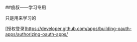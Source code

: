 ##痕叔——学习专用

只是用来学习的

[授权登录]https://developer.github.com/apps/building-oauth-apps/authorizing-oauth-apps/